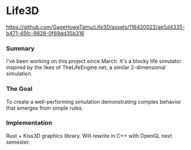 # Life3D

https://github.com/GageHoweTamu/Life3D/assets/116420022/ae5d4335-b471-45fc-9828-0f89dd35b316

### Summary

I've been working on this project since March. It's a blocky life simulator inspired by the likes of TheLifeEngine.net, a similar 2-dimensional simulation.

### The Goal

To create a well-performing simulation demonstrating complex behavior that emerges from simple rules.

### Implementation

Rust + Kiss3D graphics library. Will rewrite in C++ with OpenGL next semester.
